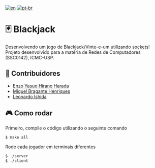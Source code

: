 [![en](https://img.shields.io/badge/lang-en-red.svg)](https://github.com/MiguelHenri/Tic-Tac-Toe/blob/feat/blackjack/README.md)
[![pt-br](https://img.shields.io/badge/lang-pt--br-green.svg)](https://github.com/MiguelHenri/Tic-Tac-Toe/blob/feat/blackjack/README.pt-br.md)
# 🃏 Blackjack

  Desenvolvendo um jogo de Blackjack/Vinte-e-um utilizando [sockets](https://en.wikipedia.org/wiki/Network_socket)! Projeto desenvolvido para a matéria de Redes de Computadores 
  (SSC0142), ICMC-USP.

## 🤝 Contribuidores

- [Enzo Yasuo Hirano Harada](https://github.com/Ensuo)
- [Miguel Bragante Henriques](https://github.com/MiguelHenri)
- [Leonardo Ishida](https://github.com/LeonardoIshida)

## 🎮 Como rodar

Primeiro, compile o código utilizando o seguinte comando
```bash
$ make all
```

Rode cada jogador em terminais diferentes
```bash
$ ./server
$ ./client
```
